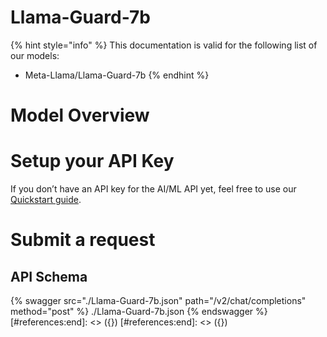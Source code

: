 [#references:start]: <> ({ "template": "openapi" })
[#references:start]: <> ({ "template": "openapi" })
# Llama-Guard-7b

{% hint style="info" %}
This documentation is valid for the following list of our models:
* Meta-Llama/Llama-Guard-7b
{% endhint %}

# Model Overview


# Setup your API Key
If you don’t have an API key for the AI/ML API yet, feel free to use our [Quickstart guide](https://docs.aimlapi.com/quickstart/setting-up).

# Submit a request
## API Schema
{% swagger src="./Llama-Guard-7b.json" path="/v2/chat/completions" method="post" %}
./Llama-Guard-7b.json
{% endswagger %}
[#references:end]: <> ({})
[#references:end]: <> ({})